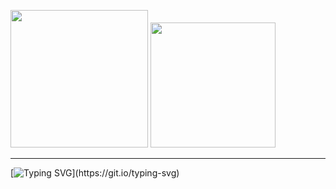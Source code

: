 
<span><img src="https://github.com/hetvi4700/hetvi4700/assets/110965929/0a735210-95c5-4b69-b756-608cfdd20faf" height=220></img></span>
<span>
<img src="https://github.com/hetvi4700/hetvi4700/assets/110965929/b0d288e0-cb14-4c7f-9287-1fd558748cb5" height=200></img>
</span>



___________________________________________________________

[![Typing SVG](https://readme-typing-svg.herokuapp.com?font=Fira+Code&size=24&duration=3000&color=BD3CF7&center=true&width=1000&height=70&lines=I+am+Hetvi+Bhadani%2C+charting+the+web+development+galaxy+;with+the+zest+for+learning+and+curiosity.)](https://git.io/typing-svg)
<!--
**hetvi4700/hetvi4700** is a ✨ _special_ ✨ repository because its `README.md` (this file) appears on your GitHub profile.


Here are some ideas to get you started:

- 🔭 I’m currently working on ...
- 🌱 I’m currently learning ...
- 👯 I’m looking to collaborate on ...
- 🤔 I’m looking for help with ...
- 💬 Ask me about ...
- 📫 How to reach me: ...
- 😄 Pronouns: ...
- ⚡ Fun fact: ...
-->
